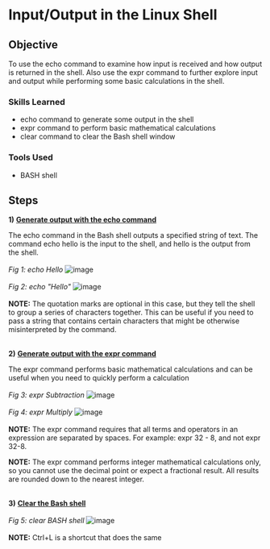 # Input/Output in the Linux Shell

## Objective

To use the echo command to examine how input is received and how output is returned in the shell. Also use the expr command to further explore input and output while performing some basic calculations in the shell.

### Skills Learned

- echo command to generate some output in the shell
- expr command to perform basic mathematical calculations
- clear command to clear the Bash shell window

### Tools Used

- BASH shell

## Steps

**1)** **<ins>Generate output with the echo command</ins>**  

The echo command in the Bash shell outputs a specified string of text. The command echo hello is the input to the shell, and hello is the output from the shell.
<br/>   
*Fig 1: echo Hello* 
![image](https://github.com/RyenHY/Linux/assets/161639514/d307958e-f11c-4fba-8606-f47459e2b7ff)
<br/><br/>
*Fig 2: echo "Hello"*
![image](https://github.com/RyenHY/Linux/assets/161639514/01c62b0a-56fc-41cd-8bd9-5878b823a8a9)
<br/><br/>
**NOTE:** The quotation marks are optional in this case, but they tell the shell to group a series of characters together. This can be useful if you need to pass a string that contains certain characters that might be otherwise misinterpreted by the command.
<br/><br/>

**2)** **<ins>Generate output with the expr command</ins>**  

The expr command performs basic mathematical calculations and can be useful when you need to quickly perform a calculation
<br/><br/>
*Fig 3: expr Subtraction* 
![image](https://github.com/RyenHY/Linux/assets/161639514/5e71347f-bbf7-4e0f-bacd-a12b1ccd2171)
<br/><br/>
*Fig 4: expr Multiply* 
![image](https://github.com/RyenHY/Linux/assets/161639514/41e9f6a9-a806-49d3-9d74-8365cccd7853)
<br/><br/>
**NOTE:** The expr command requires that all terms and operators in an expression are separated by spaces. For example: expr 32 - 8, and not expr 32-8.  

**NOTE:** The expr command performs integer mathematical calculations only, so you cannot use the decimal point or expect a fractional result. All results are rounded down to the nearest integer.
<br/><br/>

**3)** **<ins>Clear the Bash shell</ins>**  
<br/>
*Fig 5: clear BASH shell* 
![image](https://github.com/RyenHY/Linux/assets/161639514/068cf705-fe70-4d99-af6d-b2cdcf9a615f)
<br/><br/>
**NOTE:** Ctrl+L is a shortcut that does the same

